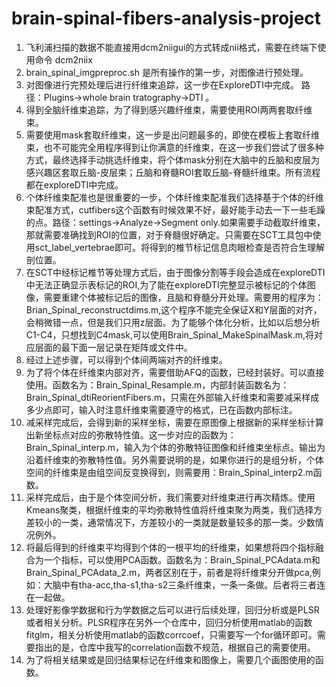 ﻿# brain-spinal-fibers-analysis-project
 1. 飞利浦扫描的数据不能直接用dcm2niigui的方式转成nii格式，需要在终端下使用命令 dcm2niix 
 2. brain_spinal_imgpreproc.sh 是所有操作的第一步，对图像进行预处理。
 3. 对图像进行完预处理后进行纤维束追踪，这一步在ExploreDTI中完成。 路径：Plugins->whole brain tratography->DTI 。
 4. 得到全脑纤维束追踪，为了得到感兴趣纤维束，需要使用ROI两两套取纤维束。
 5. 需要使用mask套取纤维束，这一步是出问题最多的，即使在模板上套取纤维束，也不可能完全用程序得到让你满意的纤维束，在这一步我们尝试了很多种方式，最终选择手动挑选纤维束，将个体mask分别在大脑中的丘脑和皮层为感兴趣区套取丘脑-皮层束；丘脑和脊髓ROI套取丘脑-脊髓纤维束。所有流程都在exploreDTI中完成。
 6. 个体纤维束配准也是很重要的一步，个体纤维束配准我们选择基于个体的纤维束配准方式，cutfibers这个函数有时候效果不好，最好能手动去一下一些毛躁的点。路径：settings->Analyze->Segment only.如果需要手动截取纤维束，那就需要准确找到ROI的位置，对于脊髓很好确定。只需要在SCT工具包中使用sct_label_vertebrae即可。将得到的椎节标记信息肉眼检查是否符合生理解剖位置。
 7. 在SCT中经标记椎节等处理方式后，由于图像分割等手段会造成在exploreDTI中无法正确显示表标记的ROI,为了能在exploreDTI完整显示被标记的个体图像，需要重建个体被标记后的图像，且脑和脊髓分开处理。需要用的程序为：Brian_Spinal_reconstructdims.m,这个程序不能完全保证X和Y层面的对齐，会稍微错一点，但是我们只用z层面。为了能够个体化分析，比如以后想分析C1-C4，只想找到C4mask,可以使用Brain_Spinal_MakeSpinalMask.m,将对应层面的最下面一层记录在矩阵或文件中。
 8. 经过上述步骤，可以得到个体间两端对齐的纤维束。
 9. 为了将个体在纤维束内部对齐，需要借助AFQ的函数，已经封装好。可以直接使用。函数名为：Brain_Spinal_Resample.m，内部封装函数名为：Brain_Spinal_dtiReorientFibers.m，只需在外部输入纤维束和需要减采样成多少点即可，输入时注意纤维束需要遵守的格式，已在函数内部标注。
 10. 减采样完成后，会得到新的采样坐标，需要在原图像上根据新的采样坐标计算出新坐标点对应的弥散特性值。这一步对应的函数为：Brain_Spinal_interp.m，输入为个体的弥散特征图像和纤维束坐标点。输出为沿着纤维束的弥散特性值。另外需要说明的是，如果你进行的是组分析，个体空间的纤维束是由组空间反变换得到，则需要用：Brain_Spinal_interp2.m函数。
 11. 采样完成后，由于是个体空间分析，我们需要对纤维束进行再次精炼。使用Kmeans聚类，根据纤维束的平均弥散特性值将纤维束聚为两类，我们选择方差较小的一类，通常情况下，方差较小的一类就是数量较多的那一类。少数情况例外。
 12. 将最后得到的纤维束平均得到个体的一根平均的纤维束，如果想将四个指标融合为一个指标，可以使用PCA函数。函数名为：Brain_Spinal_PCAdata.m和Brain_Spinal_PCAdata_2.m，两者区别在于，前者是将纤维束分开做pca,例如：大脑中有tha-acc,tha-s1,tha-s2三条纤维束，一条一条做。后者将三者连在一起做。
 13. 处理好影像学数据和行为学数据之后可以进行后续处理，回归分析或是PLSR或者相关分析。PLSR程序在另外一个仓库中，回归分析使用matlab的函数fitglm，相关分析使用matlab的函数corrcoef，只需要写一个for循环即可。需要指出的是，仓库中我写的correlation函数不规范，根据自己的需要使用。
 14. 为了将相关结果或是回归结果标记在纤维束和图像上，需要几个画图使用的函数。

 
 
 
 
